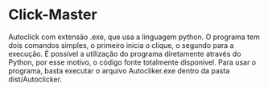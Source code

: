 # Click-Master
Autoclick com extensão .exe, que usa a linguagem python.
O programa tem dois comandos simples, o primeiro inicia o clique, o segundo para a execução.
É possível a utilização do programa diretamente através do Python, por esse motivo, o código fonte totalmente disponível.
Para usar o programa, basta executar o arquivo Autocliker.exe dentro da pasta dist/Autoclicker.
